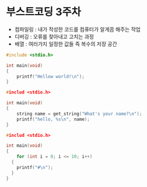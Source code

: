 # 부스트코딩 3주차

- 컴파일링 : 내가 작성한 코드를 컴퓨터가 알게끔 해주는 작업
- 디버깅 : 오류를 찾아내고 고치는 과정
- 배열 : 여러가지 일정한 값들 즉 복수의 저장 공간

```c
#include <stdio.h>

int main(void)
{
	printf("Hellow world!\n");
}
```



```c
#includ <stdio.h>

int main(void)
{
	string name = get_string("What's your name?\n");
	printf("hello, %s\n", name);
}
```



```c
#includ <stdio.h>

int main(void)
{
	for (int i = 0; i <= 10; i++)
  {
    printf("#\n");
  }
}
```



```c

```



```c

```



```c

```

